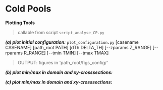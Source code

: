 



# Cold Pools
**Plotting Tools**
> callable from script `script_analyse_CP.py`

***(a) plot initial configuration:***
`plot_configuration.py` [casename CASENAME] [path_root PATH] [dTh DELTA_TH]
[--zparams Z_RANGE] [--rparams R_RANGE] [--tmin TMIN] [--tmax TMAX]

> OUTPUT: figures in 'path_root/figs_config/'

***(b) plot min/max in domain and xy-crosssections:***

***(c) plot min/max in domain and xy-crosssections:***






